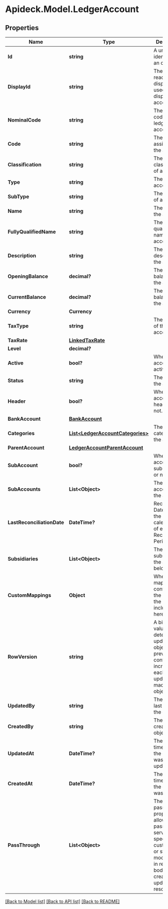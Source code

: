 # Apideck.Model.LedgerAccount

## Properties

Name | Type | Description | Notes
------------ | ------------- | ------------- | -------------
**Id** | **string** | A unique identifier for an object. | [optional] [readonly] 
**DisplayId** | **string** | The human readable display ID used when displaying the account | [optional] 
**NominalCode** | **string** | The nominal code of the ledger account. | [optional] 
**Code** | **string** | The code assigned to the account. | [optional] 
**Classification** | **string** | The classification of account. | [optional] 
**Type** | **string** | The type of account. | [optional] 
**SubType** | **string** | The sub type of account. | [optional] 
**Name** | **string** | The name of the account. | [optional] 
**FullyQualifiedName** | **string** | The fully qualified name of the account. | [optional] 
**Description** | **string** | The description of the account. | [optional] 
**OpeningBalance** | **decimal?** | The opening balance of the account. | [optional] 
**CurrentBalance** | **decimal?** | The current balance of the account. | [optional] 
**Currency** | **Currency** |  | [optional] 
**TaxType** | **string** | The tax type of the account. | [optional] 
**TaxRate** | [**LinkedTaxRate**](LinkedTaxRate.md) |  | [optional] 
**Level** | **decimal?** |  | [optional] 
**Active** | **bool?** | Whether the account is active or not. | [optional] 
**Status** | **string** | The status of the account. | [optional] 
**Header** | **bool?** | Whether the account is a header or not. | [optional] 
**BankAccount** | [**BankAccount**](BankAccount.md) |  | [optional] 
**Categories** | [**List&lt;LedgerAccountCategories&gt;**](LedgerAccountCategories.md) | The categories of the account. | [optional] [readonly] 
**ParentAccount** | [**LedgerAccountParentAccount**](LedgerAccountParentAccount.md) |  | [optional] 
**SubAccount** | **bool?** | Whether the account is a sub account or not. | [optional] 
**SubAccounts** | **List&lt;Object&gt;** | The sub accounts of the account. | [optional] [readonly] 
**LastReconciliationDate** | **DateTime?** | Reconciliation Date means the last calendar day of each Reconciliation Period. | [optional] 
**Subsidiaries** | **List&lt;Object&gt;** | The subsidiaries the account belongs to. | [optional] 
**CustomMappings** | **Object** | When custom mappings are configured on the resource, the result is included here. | [optional] [readonly] 
**RowVersion** | **string** | A binary value used to detect updates to a object and prevent data conflicts. It is incremented each time an update is made to the object. | [optional] 
**UpdatedBy** | **string** | The user who last updated the object. | [optional] [readonly] 
**CreatedBy** | **string** | The user who created the object. | [optional] [readonly] 
**UpdatedAt** | **DateTime?** | The date and time when the object was last updated. | [optional] [readonly] 
**CreatedAt** | **DateTime?** | The date and time when the object was created. | [optional] [readonly] 
**PassThrough** | **List&lt;Object&gt;** | The pass_through property allows passing service-specific, custom data or structured modifications in request body when creating or updating resources. | [optional] 

[[Back to Model list]](../README.md#documentation-for-models) [[Back to API list]](../README.md#documentation-for-api-endpoints) [[Back to README]](../README.md)

